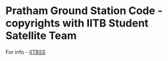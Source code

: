# Pratham Ground Station Code - copyrights with IITB Student Satellite Team
For info - [IITBSS](https://www.aero.iitb.ac.in/satlab/)
